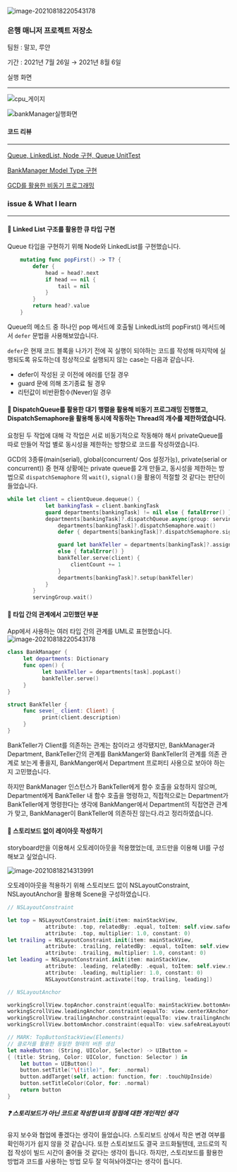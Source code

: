 ![image-20210818220543178](https://user-images.githubusercontent.com/57824307/129989830-b310b5e2-008f-4e53-9f49-ec93fcee0790.png)
### 은행 매니저 프로젝트 저장소




  팀원 : 말꼬, 루얀

  기간 : 2021년 7월 26일 → 2021년 8월 6일



  실행 화면

  ---

  ![cpu_게이지](https://user-images.githubusercontent.com/57824307/129929638-e5de9809-4c00-4f51-b416-173186a4e396.gif)

  ![bankManager실행화면](https://user-images.githubusercontent.com/57824307/129929649-eedee85e-90be-4e4c-9f57-01c00cae8dd6.gif)



#### 코드 리뷰 
--- 
[Queue, LinkedList, Node 구현, Queue UnitTest](https://github.com/yagom-academy/ios-bank-manager/pull/69)

[BankManager Model Type 구현](https://github.com/yagom-academy/ios-bank-manager/pull/77)

[GCD를 활용한 비동기 프로그래밍](https://github.com/yagom-academy/ios-bank-manager/pull/88)

  ### issue & What I learn

  ---

  #### 🚨 Linked List 구조를 활용한 큐 타입 구현


  Queue 타입을 구현하기 위해 Node와 LinkedList를 구현했습니다.

  ```swift
      mutating func popFirst() -> T? {
          defer {
              head = head?.next
              if head == nil {
                  tail = nil
              }
          }
          return head?.value
      }
  ```

  Queue의 메소드 중 하나인 pop 메서드에 호출될 LinkedList의 popFirst() 메서드에서 `defer` 문법을 사용해보았습니다.


  `defer`은 현재 코드 블록을 나가기 전에 꼭 실행이 되야하는 코드를 작성해 마지막에 실행되도록 유도하는데 정상적으로 실행되지 않는 case는 다음과 같습니다.

  - defer이 작성된 곳 이전에 에러를 던질 경우
  - guard 문에 의해 조기종료 될 경우
  - 리턴값이 비반환함수(Never)일 경우



  #### 🚨  **DispatchQueue를 활용한 대기 행렬을 활용해 비동기 프로그래밍 진행**했고, **DispatchSemaphore을 활용해 동시에 작동하는 Thread의 개수를 제한**하였습니다.

  요청된 두 작업에 대해 각 작업은 서로 비동기적으로 작동해야 해서 privateQueue를 따로 만들어 작업 별로 동시성을 제한하는 방향으로 코드를 작성하였습니다.


  GCD의 3종류(main(serial), global(concurrent/ Qos 설정가능), private(serial or concurrent)) 중 현재 상황에는 
   private queue를 2개 만들고, 동시성을 제한하는 방법으로  `dispatchSemaphore` 의 `wait()`, `signal()`을 활용이 적절할 것 같다는 판단이 들었습니다.

  ```swift
  while let client = clientQueue.dequeue() {
              let bankingTask = client.bankingTask
              guard departments[bankingTask] != nil else { fatalError() }
              departments[bankingTask]?.dispatchQueue.async(group: servingGroup) { [self] in
                  departments[bankingTask]?.dispatchSemaphore.wait()
                  defer { departments[bankingTask]?.dispatchSemaphore.signal() }

                  guard let bankTeller = departments[bankingTask]?.assignBankTeller() 
                  else { fatalError() }
                  bankTeller.serve(client) {
                      clientCount += 1
                  }
                  departments[bankingTask]?.setup(bankTeller)
              }
          }
          servingGroup.wait()
  ```




  #### 🚨 타입 간의 관계에서 고민했던 부분


  App에서 사용하는 여러 타입 간의 관계를 UML로 표현했습니다.
  ![image-20210818220543178](https://user-images.githubusercontent.com/57824307/129989837-d9ca7cb0-f69f-4059-a7a1-293a63430291.png)




  ```swift
  class BankManager {
       let departments: Dictionary
       func open() {
             let bankTeller = departments[task].popLast()
             bankTeller.serve()
       }
  }

  struct BankTeller {
       func seve(_ client: Client) {
             print(client.description)
       }
  }
  ```


  BankTeller가 Client를 의존하는 관계는 참이라고 생각됐지만, BankManager과 Department, BankTeller간의 관계를 BankManger와 BankTeller의 관계를 의존 관계로 보는게 좋을지, BankManger에서 Department 프로퍼티 사용으로 보아야 하는지 고민했습니다.


  하지만 BankManager 인스턴스가 BankTeller에게 함수 호출을 요청하지 않으며, Department에게 BankTeller 내 함수 호출을 명령하고, 직접적으로는 Department가 BankTeller에게 명령한다는 생각에 BankManger에서 Department의 직접연관 관계가 맞고, BankManager이 BankTeller에 의존하진 않는다.라고 정리하였습니다.






  #### 🚨 스토리보드 없이 레이아웃 작성하기

  storyboard만을 이용해서 오토레이아웃을 적용했었는데, 코드만을 이용해 UI를 구성해보고 싶었습니다.

  ![image-20210818214313991](https://user-images.githubusercontent.com/57824307/129929990-3eaf734d-e8d5-49c0-898e-ff3520726ffe.png)

  오토레이아웃을 적용하기 위해 스토리보드 없이 NSLayoutConstraint, NSLayoutAnchor을 활용해 Scene을 구성하였습니다.


  ```swift
  // NSLayoutConstraint

  let top = NSLayoutConstraint.init(item: mainStackView,
              attribute: .top, relatedBy: .equal, toItem: self.view.safeAreaLayoutGuide,
              attribute: .top, multiplier: 1.0, constant: 0)
  let trailing = NSLayoutConstraint.init(item: mainStackView,
              attribute: .trailing, relatedBy: .equal, toItem: self.view.safeAreaLayoutGuide,
              attribute: .trailing, multiplier: 1.0, constant: 0)
  let leading = NSLayoutConstraint.init(item: mainStackView,
              attribute: .leading, relatedBy: .equal, toItem: self.view.safeAreaLayoutGuide,
              attribute: .leading, multiplier: 1.0, constant: 0)
              NSLayoutConstraint.activate([top, trailing, leading])

  // NSLayoutAnchor

  workingScrollView.topAnchor.constraint(equalTo: mainStackView.bottomAnchor).isActive = true
  workingScrollView.leadingAnchor.constraint(equalTo: view.centerXAnchor).isActive = true
  workingScrollView.trailingAnchor.constraint(equalTo: view.trailingAnchor).isActive = true
  workingScrollView.bottomAnchor.constraint(equalTo: view.safeAreaLayoutGuide.bottomAnchor).isActive = true

  ```


  ```swift
  // MARK: TopButtonStackView(Elements)
  // 클로저를 활용한 동일한 형태의 버튼 생성
  let makeButton: (String, UIColor, Selector) -> UIButton = 
  { (title: String, Color: UIColor, function: Selector ) in
      let button = UIButton()
      button.setTitle("\(title)", for: .normal)
      button.addTarget(self, action: function, for: .touchUpInside)
      button.setTitleColor(Color, for: .normal)
      return button
  }

  ```

  ##### ❓ 스토리보드가 아닌 코드로 작성한 UI의 장점에 대한 개인적인 생각 

  유지 보수와 협업에 좋겠다는 생각이 들었습니다. 스토리보드 상에서 작은 변경 여부를 확인하기가 쉽지 않을 것 같습니다. 또한 스토리보드도 결국 코드화될텐데, 코드로의 직접 작성이 빌드 시간이 줄어들 것 같다는 생각이 듭니다. 하지만, 스토리보드를 활용한 방법과 코드를 사용하는 방법 모두 잘 익혀놔야겠다는 생각이 듭니다.

